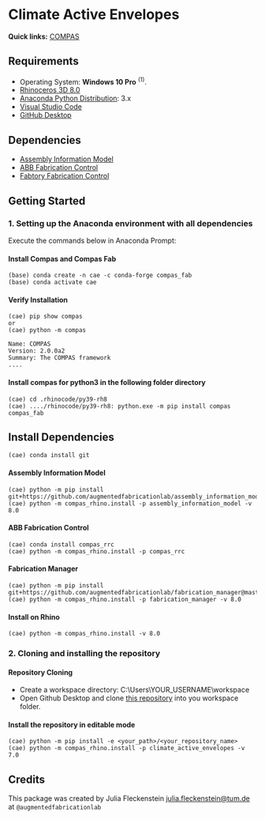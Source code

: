 # Climate Active Envelopes

**Quick links:** [COMPAS](https://compas.dev/compas/latest/index.html)

## Requirements

* Operating System: **Windows 10 Pro** <sup>(1)</sup>.
* [Rhinoceros 3D 8.0](https://www.rhino3d.com/)
* [Anaconda Python Distribution](https://www.anaconda.com/download/): 3.x
* [Visual Studio Code](https://code.visualstudio.com/)
* [GitHub Desktop](https://desktop.github.com/)

## Dependencies

* [Assembly Information Model](https://github.com/augmentedfabricationlab/assembly_information_model)
* [ABB Fabrication Control](https://compas-rrc.github.io/compas_rrc/latest/)
* [Fabtory Fabrication Control](https://github.com/augmentedfabricationlab/fabtory_fabrication_control)

## Getting Started

### 1. Setting up the Anaconda environment with all dependencies

Execute the commands below in Anaconda Prompt:

#### Install Compas and Compas Fab

    (base) conda create -n cae -c conda-forge compas_fab
    (base) conda activate cae
    
#### Verify Installation

    (cae) pip show compas
    or
    (cae) python -m compas
    
    Name: COMPAS
    Version: 2.0.0a2
    Summary: The COMPAS framework
    ....

#### Install compas for python3 in the following folder directory

    (cae) cd .rhinocode/py39-rh8
    (cae) ..../rhinocode/py39-rh8: python.exe -m pip install compas compas_fab

## Install Dependencies

    (cae) conda install git
    
#### Assembly Information Model
    
    (cae) python -m pip install git+https://github.com/augmentedfabricationlab/assembly_information_model@master#egg=assembly_information_model
    (cae) python -m compas_rhino.install -p assembly_information_model -v 8.0

#### ABB Fabrication Control

    (cae) conda install compas_rrc 
    (cae) python -m compas_rhino.install -p compas_rrc
    
#### Fabrication Manager

    (cae) python -m pip install git+https://github.com/augmentedfabricationlab/fabrication_manager@master#egg=fabrication_manager
    (cae) python -m compas_rhino.install -p fabrication_manager -v 8.0
    
#### Install on Rhino

    (cae) python -m compas_rhino.install -v 8.0

### 2. Cloning and installing the repository

#### Repository Cloning
* Create a workspace directory: C:\Users\YOUR_USERNAME\workspace
* Open Github Desktop and clone [this repository](https://github.com/augmentedfabricationlab/climate_active_envelopes) into you workspace folder.

#### Install the repository in editable mode
    (cae) python -m pip install -e <your_path>/<your_repository_name>
    (cae) python -m compas_rhino.install -p climate_active_envelopes -v 7.0

## Credits

This package was created by Julia Fleckenstein <julia.fleckenstein@tum.de> at `@augmentedfabricationlab`
